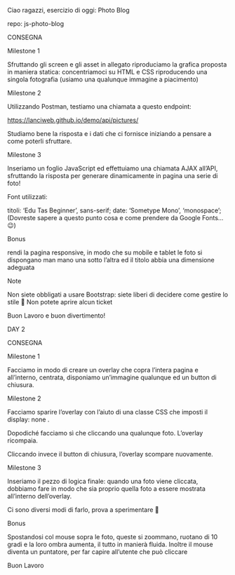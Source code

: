 Ciao ragazzi,
esercizio di oggi: Photo Blog

repo: js-photo-blog

CONSEGNA

Milestone 1

Sfruttando gli screen e gli asset in allegato riproduciamo la grafica proposta in maniera statica: concentriamoci su HTML e CSS riproducendo una singola fotografia (usiamo una qualunque immagine a piacimento)

Milestone 2

Utilizzando Postman, testiamo una chiamata a questo endpoint:

https://lanciweb.github.io/demo/api/pictures/

Studiamo bene la risposta e i dati che ci fornisce iniziando a pensare a come poterli sfruttare.

Milestone 3

Inseriamo un foglio JavaScript ed effettuiamo una chiamata AJAX all’API, sfruttando la risposta per generare dinamicamente in pagina una serie di foto!

Font utilizzati:

titoli: ‘Edu Tas Beginner’, sans-serif;
date: ‘Sometype Mono’, ‘monospace’;
(Dovreste sapere a questo punto cosa e come prendere da Google Fonts… 😉)

Bonus

rendi la pagina responsive, in modo che su mobile e tablet le foto si dispongano man mano una sotto l’altra ed il titolo abbia una dimensione adeguata

Note

Non siete obbligati a usare Bootstrap: siete liberi di decidere come gestire lo stile 🙂
Non potete aprire alcun ticket

Buon Lavoro e buon divertimento!

DAY 2

CONSEGNA

Milestone 1

Facciamo in modo di creare un overlay che copra l’intera pagina e all’interno, centrata, disponiamo un’immagine qualunque ed un button di chiusura.

Milestone 2

Facciamo sparire l’overlay con l’aiuto di una classe CSS che imposti il display: none .

Dopodiché facciamo sì che cliccando una qualunque foto. L’overlay ricompaia.

Cliccando invece il button di chiusura, l’overlay scompare nuovamente.

Milestone 3

Inseriamo il pezzo di logica finale: quando una foto viene cliccata, dobbiamo fare in modo che sia proprio quella foto a essere mostrata all’interno dell’overlay.

Ci sono diversi modi di farlo, prova a sperimentare 🙂

Bonus

Spostandosi col mouse sopra le foto, queste si zoommano, ruotano di 10 gradi e la loro ombra aumenta, il tutto in manierà fluida. Inoltre il mouse diventa un puntatore, per far capire all’utente che può cliccare

Buon Lavoro
